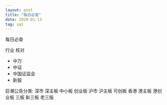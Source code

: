 ```yaml
---
layout: post
title: "每日必查"
date: 2020-01-13
tag: sql
---
```




每日必查



行业 核对

- 中万
- 中证
- 中国证监会
- 新股





巨潮公告分类:
	深市
		深主板
		中小板
		创业板
	沪市
		沪主板
		可创板
	香港
		港主板
		港创业板
	三板
		新三板
		老三版